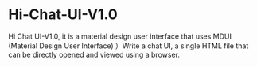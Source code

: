 # Hi-Chat-UI-V1.0
Hi Chat UI-V1.0, it is a material design user interface that uses MDUI (Material Design User Interface) ）Write a chat UI, a single HTML file that can be directly opened and viewed using a browser.
